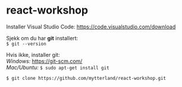 # react-workshop

Installer Visual Studio Code: 
https://code.visualstudio.com/download

Sjekk om du har **git** installert:  
`$ git --version`

Hvis ikke, installer git:  
*Windows:* https://git-scm.com/  
*Mac/Ubuntu:* `$ sudo apt-get install git`

`$ git clone https://github.com/mytterland/react-workshop.git`
